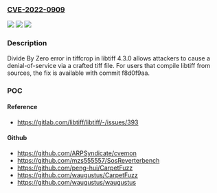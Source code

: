 ### [CVE-2022-0909](https://cve.mitre.org/cgi-bin/cvename.cgi?name=CVE-2022-0909)
![](https://img.shields.io/static/v1?label=Product&message=libtiff&color=blue)
![](https://img.shields.io/static/v1?label=Version&message=%3D4.3.0%20&color=brightgreen)
![](https://img.shields.io/static/v1?label=Vulnerability&message=Divide%20by%20zero%20in%20libtiff&color=brightgreen)

### Description

Divide By Zero error in tiffcrop in libtiff 4.3.0 allows attackers to cause a denial-of-service via a crafted tiff file. For users that compile libtiff from sources, the fix is available with commit f8d0f9aa.

### POC

#### Reference
- https://gitlab.com/libtiff/libtiff/-/issues/393

#### Github
- https://github.com/ARPSyndicate/cvemon
- https://github.com/mzs555557/SosReverterbench
- https://github.com/peng-hui/CarpetFuzz
- https://github.com/waugustus/CarpetFuzz
- https://github.com/waugustus/waugustus

